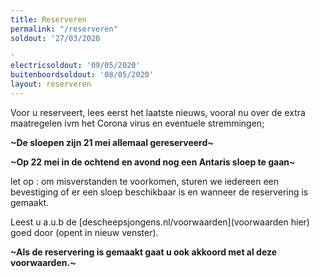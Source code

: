 ```yaml
---
title: Reserveren
permalink: "/reserveren"
soldout: '27/03/2020

'
electricsoldout: '09/05/2020'
buitenboordsoldout: '08/05/2020'
layout: reserveren
---
```


Voor u reserveert, lees eerst het laatste nieuws, vooral nu over de extra maatregelen ivm het Corona virus en eventuele stremmingen;

**\~De sloepen zijn 21 mei allemaal gereserveerd\~**

**\~Op 22 mei in de ochtend en avond nog een Antaris sloep te gaan\~**

let op : om misverstanden te voorkomen, sturen we iedereen een bevestiging of er een sloep beschikbaar is en wanneer de reservering is gemaakt.

Leest u a.u.b de \[descheepsjongens.nl/voorwaarden](voorwaarden hier) goed door (opent in nieuw venster).

**~Als de reservering is gemaakt gaat u ook akkoord met al deze voorwaarden.~**